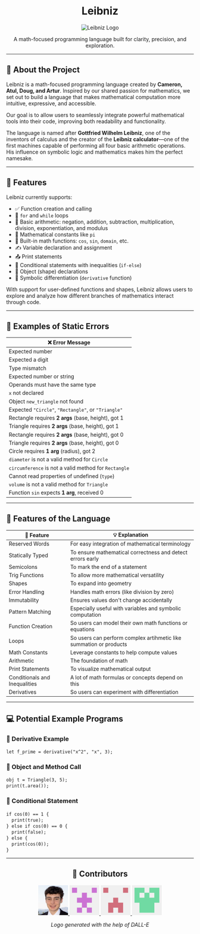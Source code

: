 <h1 align="center">Leibniz</h1>

<p align="center">
  <img src="docs/leibniz_logo.png" alt="Leibniz Logo" width="200"/>
</p>

<p align="center">
A math-focused programming language built for clarity, precision, and exploration.
</p>

---

## 🧠 About the Project

Leibniz is a math-focused programming language created by **Cameron, Atul, Doug, and Artur**. Inspired by our shared passion for mathematics, we set out to build a language that makes mathematical computation more intuitive, expressive, and accessible.

Our goal is to allow users to seamlessly integrate powerful mathematical tools into their code, improving both readability and functionality.

The language is named after **Gottfried Wilhelm Leibniz**, one of the inventors of calculus and the creator of the **Leibniz calculator**—one of the first machines capable of performing all four basic arithmetic operations. His influence on symbolic logic and mathematics makes him the perfect namesake.

---

## 🚀 Features

Leibniz currently supports:

- ✅ Function creation and calling  
- 🔁 `for` and `while` loops  
- 🧮 Basic arithmetic: negation, addition, subtraction, multiplication, division, exponentiation, and modulus  
- 🔣 Mathematical constants like `pi`  
- 📐 Built-in math functions: `cos`, `sin`, `domain`, etc.  
- ✍️ Variable declaration and assignment  
- 📤 Print statements  
- 🧾 Conditional statements with inequalities (`if-else`)  
- 🧱 Object (shape) declarations  
- 🧬 Symbolic differentiation (`derivative` function)  

With support for user-defined functions and shapes, Leibniz allows users to explore and analyze how different branches of mathematics interact through code.

---

## 🛑 Examples of Static Errors

| ❌ Error Message |
|------------------|
| Expected number |
| Expected a digit |
| Type mismatch |
| Expected number or string |
| Operands must have the same type |
| `x` not declared |
| Object `new_triangle` not found |
| Expected `"Circle"`, `"Rectangle"`, or `"Triangle"` |
| Rectangle requires **2 args** (base, height), got 1 |
| Triangle requires **2 args** (base, height), got 1 |
| Rectangle requires **2 args** (base, height), got 0 |
| Triangle requires **2 args** (base, height), got 0 |
| Circle requires **1 arg** (radius), got 2 |
| `diameter` is not a valid method for `Circle` |
| `circumference` is not a valid method for `Rectangle` |
| Cannot read properties of undefined (`type`) |
| `volume` is not a valid method for `Triangle` |
| Function `sin` expects **1 arg**, received 0 |

---

## 🚀 Features of the Language

| 🧩 Feature         | 💡 Explanation                                                   |
|-------------------|------------------------------------------------------------------|
| Reserved Words     | For easy integration of mathematical terminology                |
| Statically Typed  | To ensure mathematical correctness and detect errors early       |
| Semicolons         | To mark the end of a statement                                  |
| Trig Functions     | To allow more mathematical versatility                          |
| Shapes             | To expand into geometry                                          |
| Error Handling     | Handles math errors (like division by zero)                     |
| Immutability       | Ensures values don't change accidentally                        |
| Pattern Matching   | Especially useful with variables and symbolic computation       |
| Function Creation | So users can model their own math functions or equations         |
| Loops              | So users can perform complex artihmetic like summation or products |
| Math Constants     | Leverage constants to help compute values                       |
| Arithmetic         | The foundation of math                                               |
| Print Statements   | To visualize mathematical output                                |
| Conditionals and Inequalities | A lot of math formulas or concepts depend on this    |
| Derivatives        | So users can experiment with differentiation                    |

---

## 💻 Potential Example Programs

### 🔹 Derivative Example

```leibniz
let f_prime = derivative("x^2", "x", 3);
```

### 🔹 Object and Method Call

```leibniz
obj t = Triangle(3, 5);
print(t.area());
```

### 🔹 Conditional Statement

```leibniz
if cos(0) == 1 {
  print(true);
} else if cos(0) == 0 {
  print(false);
} else {
  print(cos(0));
}
```


---

<h2 align="center">👥 Contributors</h2>

<p align="center">
  <a href="https://github.com/lilscolari">
    <img src="docs/cameron.png" width="80" alt="Cameron"/>
  </a>
  <a href="https://github.com/avenky72">
    <img src="docs/atul.png" width="80" alt="Atul"/>
  </a>
  <a href="https://github.com/dougspaeth">
    <img src="docs/doug.png" width="80" alt="Doug"/>
  </a>
  <a href="https://github.com/hellobro31">
    <img src="docs/artur.png" width="80" alt="Artur"/>
  </a>
</p>

<p align="center">
  <i>Logo generated with the help of DALL-E</i>
</p>


